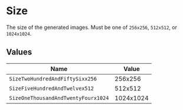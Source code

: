 # Size

The size of the generated images. Must be one of `256x256`, `512x512`, or `1024x1024`.


## Values

| Name                                | Value                               |
| ----------------------------------- | ----------------------------------- |
| `SizeTwoHundredAndFiftySixx256`     | 256x256                             |
| `SizeFiveHundredAndTwelvex512`      | 512x512                             |
| `SizeOneThousandAndTwentyFourx1024` | 1024x1024                           |